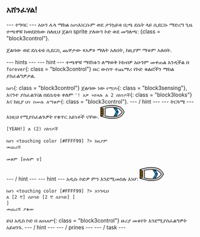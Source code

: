 ## አሸንፈሃል!

\--- ተግባር \--- አሁን ሌላ ማከል `ከሆነ`እነርሱም ወደ ታንኳይቱ ቢጫ ደሴት ላይ ሲደርሱ ማድረግ ጊዜ ተጫዋቹ ከወደድከው ስለዚህ ጀልባ sprite ያለውን ኮድ ወደ መግለጫ: {class = "block3control"}.

ጀልባው ወደ ደሴቲቱ ሲደርስ, ጨዋታው «አዎ» ማለት አለበት, ከዚያም ማቆም አለበት.

\--- hints \--- \--- hint \--- ተጫዋቹ ማሸነፉን ለማወቅ ኮከብዎ አሁንም መቀጠል እንዲችል በ `forever`{: class = "block3control"} ዙር ውስጥ ተጨማሪ የኮድ ቁልፎችን ማከል ያስፈልግዎታል.

`ከሆነ`{: class = "block3control"} ጀልባው ነው `የሚነካ`{: class = "block3sensing"}, እናንተ ያስፈልገናል በደሴቲቱ ቀለም `'! አዎ »ይላሉ ለ 2 ሰከንዶች`{: class = "block3looks"} እና ከዚያ `ህን በሙሉ ለማቆም`{: class = "block3control"}. \--- / hint \--- \--- ትርጓሜ \--- እነዚህ የሚያስፈልጉዎት የቁጥር አይነቶች ናቸው. ![የጀልባ-ስፔር](images/boat_resize.png)

```blocks3
[YEAH!] ለ (2) ሰከንዶች

ከሆነ <touching color [#FFFF99] ?> ከዚያም
መጨረሻ

መቆም [ሁሉም v]

```

\--- / hint \--- \--- hint \--- አዲሱ ኮድዎ ምን እንደሚመስሉ እነሆ: ![የጀልባ-ስፔር](images/boat_resize.png)

```blocks3
ከሆነ <touching color [#FFFF99] ?> እንግዲህ
ለ [2 ኛ] ሴኮንድ [2 ኛ ሴኮንድ] [
]
መጨረሻ ያቁሙ
```

ይህ አዲስ ኮድ በ `ለዘላለም`{: class = "block3control"} ዙሪያ መቆየት እንደሚያስፈልግዎት አይዘንጉ. \--- / hint \--- \--- / prines \--- \--- / task \---